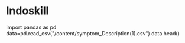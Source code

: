 # Indoskill
import pandas as pd
data=pd.read_csv("/content/symptom_Description(1).csv")
data.head()

